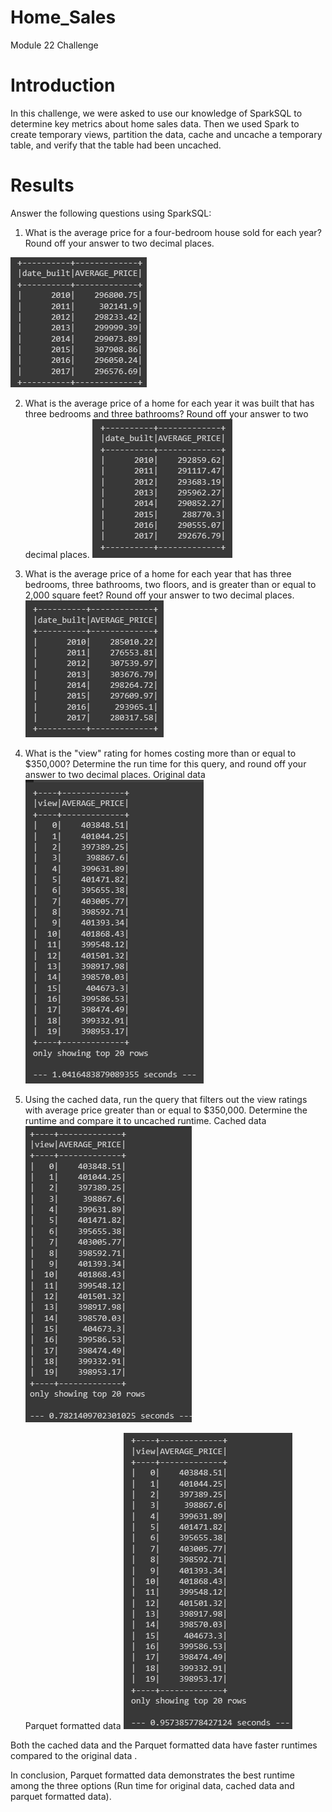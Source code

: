 # Home_Sales
Module 22 Challenge

# Introduction
In this challenge, we were asked to use our knowledge of SparkSQL to determine key metrics about home sales data. Then we used Spark to create temporary views, partition the data, cache and uncache a temporary table, and verify that the table had been uncached.

# Results
Answer the following questions using SparkSQL:

1. What is the average price for a four-bedroom house sold for each year? Round off your answer to two decimal places.


![Alt text](image.png)

2. What is the average price of a home for each year it was built that has three bedrooms and three bathrooms? Round off your answer to two decimal places.
![Alt text](image-1.png)

3. What is the average price of a home for each year that has three bedrooms, three bathrooms, two floors, and is greater than or equal to 2,000 square feet? Round off your answer to two decimal places.
![Alt text](image-2.png)

4. What is the "view" rating for homes costing more than or equal to $350,000? Determine the run time for this query, and round off your answer to two decimal places.
    Original data
    ![Alt text](image-3.png)

5. Using the cached data, run the query that filters out the view ratings with average price greater than or equal to $350,000. Determine the runtime and compare it to uncached runtime.
  Cached data
   ![Alt text](image-4.png)

   Parquet formatted data
   ![Alt text](image-5.png)

Both the cached data and the Parquet formatted data have faster runtimes compared to the original data .

In conclusion, Parquet formatted data demonstrates the best runtime among the three options (Run time for original data, cached data and parquet formatted data).